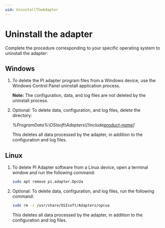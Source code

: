 ```yaml
---
uid: UninstallTheAdapter
---
```


# Uninstall the adapter

Complete the procedure corresponding to your specific operating system to uninstall the adapter:

## Windows

1. To delete the PI adapter program files from a Windows device, use the Windows Control Panel uninstall application process.

    **Note:** The configuration, data, and log files are not deleted by the uninstall process.

2. Optional: To delete data, configuration, and log files, delete the directory:

    _%ProgramData%\OSIsoft\Adapters\\[!include[product-name](../_includes/inline/component-type.md)]_
   
   This deletes all data processed by the adapter, in addition to the configuration and log files.

## Linux

1. To delete PI Adapter software from a Linux device, open a terminal window and run the following command:

    ```bash
    sudo apt remove pi.adapter.OpcUa 
    ```

2. Optional: To delete data, configuration, and log files, run the following command:

    ```bash
    sudo rm -r /usr/share/OSIsoft/Adapters/opcua
    ```
    
    This deletes all data processed by the adapter, in addition to the configuration and log files.
